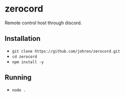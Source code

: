 # zerocord
Remote control host through discord.

## Installation
- `git clone https://github.com/johron/zerocord.git`
- `cd zerocord`
- `npm install -y`

## Running
- `node .`
